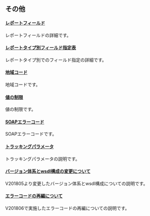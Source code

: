 ## その他
#### [レポートフィールド](/docs/ja/api_reference/appendix/reportfields.md)
レポートフィールドの詳細です。
#### [レポートタイプ別フィールド指定表](/docs/ja/api_reference/appendix/reportfields_types.md)
レポートタイプ別でのフィールド指定の詳細です。
#### [地域コード](/docs/ja/api_reference/appendix/geocodes.md)
地域コードです。
#### [値の制限](/docs/ja/api_reference/appendix/constraints.md)
値の制限です。
#### [SOAPエラーコード](/docs/ja/api_reference/appendix/errorcodes.md)
SOAPエラーコードです。
#### [トラッキングパラメータ](/docs/ja/api_reference/appendix/tracking.md)
トラッキングパラメータの説明です。
#### [バージョン体系とwsdl構成の変更について](/docs/ja/api_reference/appendix/numbering_new_versions.md)
V201805より変更したバージョン体系とwsdl構成についての説明です。
#### [エラーコードの再編について](/docs/ja/api_reference/appendix/error_codes_structure.md)
V201806で実施したエラーコードの再編についての説明です。
